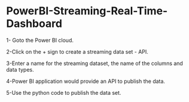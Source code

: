# PowerBI-Streaming-Real-Time-Dashboard
<p> 1- Goto the Power BI cloud.</p>
<p> 2-Click on the + sign to create a streaming data set - API.</p>
<p> 3-Enter a name for the streaming dataset, the name of the columns and data types.</p>
<p> 4-Power BI application would provide an API to publish the data.</p>
<p> 5-Use the python code to publish the data set.</p>
